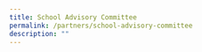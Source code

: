 ```yaml
---
title: School Advisory Committee
permalink: /partners/school-advisory-committee
description: ""
---
```

